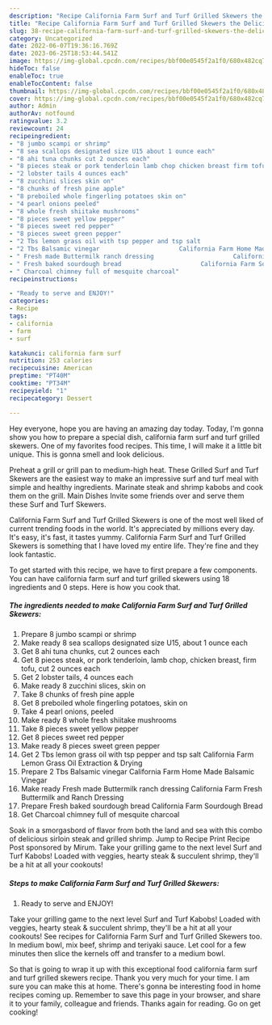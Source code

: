 ```yaml
---
description: "Recipe California Farm Surf and Turf Grilled Skewers the Delicious"
title: "Recipe California Farm Surf and Turf Grilled Skewers the Delicious"
slug: 38-recipe-california-farm-surf-and-turf-grilled-skewers-the-delicious
category: Uncategorized
date: 2022-06-07T19:36:16.769Z
date: 2023-06-25T18:53:44.541Z
image: https://img-global.cpcdn.com/recipes/bbf00e0545f2a1f0/680x482cq70/california-farm-surf-and-turf-grilled-skewers-recipe-main-photo.jpg
hideToc: false
enableToc: true
enableTocContent: false
thumbnail: https://img-global.cpcdn.com/recipes/bbf00e0545f2a1f0/680x482cq70/california-farm-surf-and-turf-grilled-skewers-recipe-main-photo.jpg
cover: https://img-global.cpcdn.com/recipes/bbf00e0545f2a1f0/680x482cq70/california-farm-surf-and-turf-grilled-skewers-recipe-main-photo.jpg
author: Admin
authorAv: notfound
ratingvalue: 3.2
reviewcount: 24
recipeingredient:
- "8 jumbo scampi or shrimp"
- "8 sea scallops designated size U15 about 1 ounce each"
- "8 ahi tuna chunks cut 2 ounces each"
- "8 pieces steak or pork tenderloin lamb chop chicken breast firm tofu cut 2 ounces each"
- "2 lobster tails 4 ounces each"
- "8 zucchini slices skin on"
- "8 chunks of fresh pine apple"
- "8 preboiled whole fingerling potatoes skin on"
- "4 pearl onions peeled"
- "8 whole fresh shiitake mushrooms"
- "8 pieces sweet yellow pepper"
- "8 pieces sweet red pepper"
- "8 pieces sweet green pepper"
- "2 Tbs lemon grass oil with tsp pepper and tsp salt                      California Farm Lemon Grass Oil Extraction  Drying"
- "2 Tbs Balsamic vinegar                      California Farm Home Made Balsamic Vinegar"
- " Fresh made Buttermilk ranch dressing                      California Farm Fresh Buttermilk and Ranch Dressing"
- " Fresh baked sourdough bread                      California Farm Sourdough Bread"
- " Charcoal chimney full of mesquite charcoal"
recipeinstructions:

- "Ready to serve and ENJOY!"
categories:
- Recipe
tags:
- california
- farm
- surf

katakunci: california farm surf 
nutrition: 253 calories
recipecuisine: American
preptime: "PT40M"
cooktime: "PT34M"
recipeyield: "1"
recipecategory: Dessert

---
```



Hey everyone, hope you are having an amazing day today. Today, I'm gonna show you how to prepare a special dish, california farm surf and turf grilled skewers. One of my favorites food recipes. This time, I will make it a little bit unique. This is gonna smell and look delicious.

Preheat a grill or grill pan to medium-high heat. These Grilled Surf and Turf Skewers are the easiest way to make an impressive surf and turf meal with simple and healthy ingredients. Marinate steak and shrimp kabobs and cook them on the grill. Main Dishes Invite some friends over and serve them these Surf and Turf Skewers.

California Farm Surf and Turf Grilled Skewers is one of the most well liked of current trending foods in the world. It's appreciated by millions every day. It's easy, it's fast, it tastes yummy. California Farm Surf and Turf Grilled Skewers is something that I have loved my entire life. They're fine and they look fantastic.


To get started with this recipe, we have to first prepare a few components. You can have california farm surf and turf grilled skewers using 18 ingredients and 0 steps. Here is how you cook that.

<!--inarticleads1-->

##### The ingredients needed to make California Farm Surf and Turf Grilled Skewers:

1. Prepare 8 jumbo scampi or shrimp
1. Make ready 8 sea scallops designated size U15, about 1 ounce each
1. Get 8 ahi tuna chunks, cut 2 ounces each
1. Get 8 pieces steak, or pork tenderloin, lamb chop, chicken breast, firm tofu, cut 2 ounces each
1. Get 2 lobster tails, 4 ounces each
1. Make ready 8 zucchini slices, skin on
1. Take 8 chunks of fresh pine apple
1. Get 8 preboiled whole fingerling potatoes, skin on
1. Take 4 pearl onions, peeled
1. Make ready 8 whole fresh shiitake mushrooms
1. Take 8 pieces sweet yellow pepper
1. Get 8 pieces sweet red pepper
1. Make ready 8 pieces sweet green pepper
1. Get 2 Tbs lemon grass oil with tsp pepper and tsp salt                      California Farm Lemon Grass Oil Extraction &amp; Drying
1. Prepare 2 Tbs Balsamic vinegar                      California Farm Home Made Balsamic Vinegar
1. Make ready  Fresh made Buttermilk ranch dressing                      California Farm Fresh Buttermilk and Ranch Dressing
1. Prepare  Fresh baked sourdough bread                      California Farm Sourdough Bread
1. Get  Charcoal chimney full of mesquite charcoal


Soak in a smorgasbord of flavor from both the land and sea with this combo of delicious sirloin steak and grilled shrimp. Jump to Recipe Print Recipe Post sponsored by Mirum. Take your grilling game to the next level Surf and Turf Kabobs! Loaded with veggies, hearty steak &amp; succulent shrimp, they&#39;ll be a hit at all your cookouts! 

<!--inarticleads2-->

##### Steps to make California Farm Surf and Turf Grilled Skewers:


1. Ready to serve and ENJOY!

Take your grilling game to the next level Surf and Turf Kabobs! Loaded with veggies, hearty steak &amp; succulent shrimp, they&#39;ll be a hit at all your cookouts! See recipes for California Farm Surf and Turf Grilled Skewers too. In medium bowl, mix beef, shrimp and teriyaki sauce. Let cool for a few minutes then slice the kernels off and transfer to a medium bowl. 

So that is going to wrap it up with this exceptional food california farm surf and turf grilled skewers recipe. Thank you very much for your time. I am sure you can make this at home. There's gonna be interesting food in home recipes coming up. Remember to save this page in your browser, and share it to your family, colleague and friends. Thanks again for reading. Go on get cooking!
